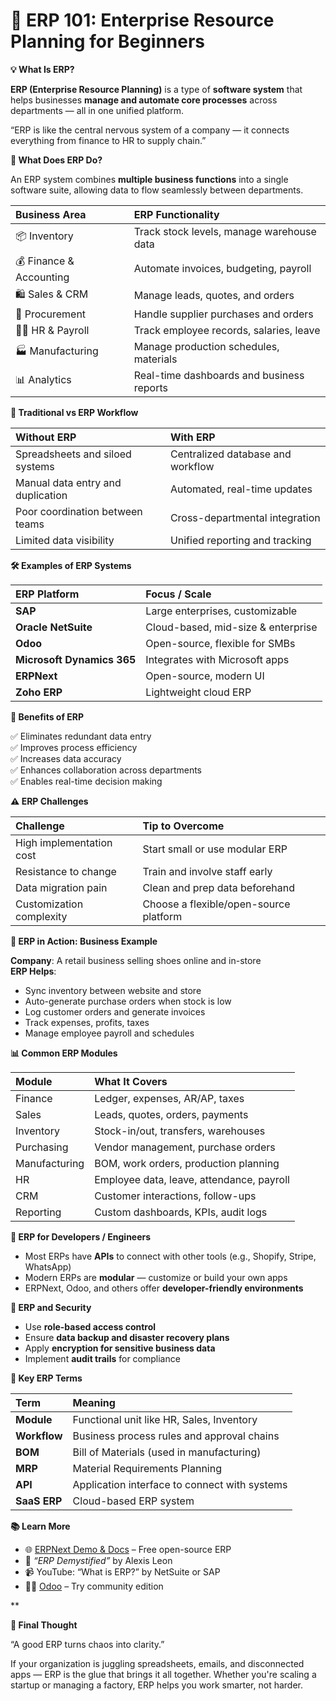 # **🏢 ERP 101: Enterprise Resource Planning for Beginners**

**💡 What Is ERP?**

**ERP (Enterprise Resource Planning)** is a type of **software system** that helps businesses **manage and automate core processes** across departments — all in one unified platform.

“ERP is like the central nervous system of a company — it connects everything from finance to HR to supply chain.”

**🧱 What Does ERP Do?**

An ERP system combines **multiple business functions** into a single software suite, allowing data to flow seamlessly between departments.

|**Business Area**|**ERP Functionality**|
| :- | :- |
|📦 Inventory|Track stock levels, manage warehouse data|
|💰 Finance & Accounting|Automate invoices, budgeting, payroll|
|🛍 Sales & CRM|Manage leads, quotes, and orders|
|🛒 Procurement|Handle supplier purchases and orders|
|👩‍💼 HR & Payroll|Track employee records, salaries, leave|
|🏭 Manufacturing|Manage production schedules, materials|
|📊 Analytics|Real-time dashboards and business reports|

**🔁 Traditional vs ERP Workflow**

|**Without ERP**|**With ERP**|
| :- | :- |
|Spreadsheets and siloed systems|Centralized database and workflow|
|Manual data entry and duplication|Automated, real-time updates|
|Poor coordination between teams|Cross-departmental integration|
|Limited data visibility|Unified reporting and tracking|

**🛠️ Examples of ERP Systems**

|**ERP Platform**|**Focus / Scale**|
| :- | :- |
|**SAP**|Large enterprises, customizable|
|**Oracle NetSuite**|Cloud-based, mid-size & enterprise|
|**Odoo**|Open-source, flexible for SMBs|
|**Microsoft Dynamics 365**|Integrates with Microsoft apps|
|**ERPNext**|Open-source, modern UI|
|**Zoho ERP**|Lightweight cloud ERP|

**🚀 Benefits of ERP**

✅ Eliminates redundant data entry\
✅ Improves process efficiency\
✅ Increases data accuracy\
✅ Enhances collaboration across departments\
✅ Enables real-time decision making

**⚠️ ERP Challenges**

|**Challenge**|**Tip to Overcome**|
| :- | :- |
|High implementation cost|Start small or use modular ERP|
|Resistance to change|Train and involve staff early|
|Data migration pain|Clean and prep data beforehand|
|Customization complexity|Choose a flexible/open-source platform|

**🧪 ERP in Action: Business Example**

**Company**: A retail business selling shoes online and in-store\
**ERP Helps**:

- Sync inventory between website and store
- Auto-generate purchase orders when stock is low
- Log customer orders and generate invoices
- Track expenses, profits, taxes
- Manage employee payroll and schedules

**📊 Common ERP Modules**

|**Module**|**What It Covers**|
| :- | :- |
|Finance|Ledger, expenses, AR/AP, taxes|
|Sales|Leads, quotes, orders, payments|
|Inventory|Stock-in/out, transfers, warehouses|
|Purchasing|Vendor management, purchase orders|
|Manufacturing|BOM, work orders, production planning|
|HR|Employee data, leave, attendance, payroll|
|CRM|Customer interactions, follow-ups|
|Reporting|Custom dashboards, KPIs, audit logs|

**🧰 ERP for Developers / Engineers**

- Most ERPs have **APIs** to connect with other tools (e.g., Shopify, Stripe, WhatsApp)
- Modern ERPs are **modular** — customize or build your own apps
- ERPNext, Odoo, and others offer **developer-friendly environments**

**🔐 ERP and Security**

- Use **role-based access control**
- Ensure **data backup and disaster recovery plans**
- Apply **encryption for sensitive business data**
- Implement **audit trails** for compliance

**🧠 Key ERP Terms**

|**Term**|**Meaning**|
| :- | :- |
|**Module**|Functional unit like HR, Sales, Inventory|
|**Workflow**|Business process rules and approval chains|
|**BOM**|Bill of Materials (used in manufacturing)|
|**MRP**|Material Requirements Planning|
|**API**|Application interface to connect with systems|
|**SaaS ERP**|Cloud-based ERP system|

**📚 Learn More**

- 🌐 [ERPNext Demo & Docs](https://erpnext.com/) – Free open-source ERP
- 📘 *“ERP Demystified”* by Alexis Leon
- 📹 YouTube: “What is ERP?” by NetSuite or SAP
- 👨‍💼 [Odoo](https://odoo.com/) – Try community edition

**

**💬 Final Thought**

“A good ERP turns chaos into clarity.”

If your organization is juggling spreadsheets, emails, and disconnected apps — ERP is the glue that brings it all together. Whether you're scaling a startup or managing a factory, ERP helps you work smarter, not harder.



